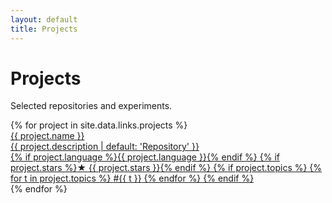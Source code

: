```yaml
---
layout: default
title: Projects
---
```


<h1>Projects</h1>
<p class="lead">Selected repositories and experiments.</p>

<div class="grid">
{% for project in site.data.links.projects %}
  <a class="card" href="{{ project.url }}" target="_blank" rel="noopener noreferrer">
    <div class="repo-name">{{ project.name }}</div>
    <div class="repo-desc">{{ project.description | default: 'Repository' }}</div>
    <div class="badges">
      {% if project.language %}<span class="badge">{{ project.language }}</span>{% endif %}
      {% if project.stars %}<span class="badge muted">★ {{ project.stars }}</span>{% endif %}
      {% if project.topics %}
        {% for t in project.topics %}
          <span class="badge muted">#{{ t }}</span>
        {% endfor %}
      {% endif %}
    </div>
  </a>
{% endfor %}
</div>
